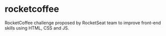 # rocketcoffee
RocketCoffee challenge proposed by RocketSeat team to improve front-end skills using HTML, CSS and JS.
